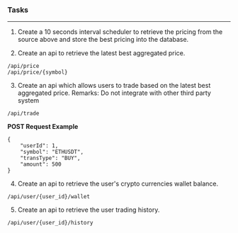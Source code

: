 ### Tasks
***
1. Create a 10 seconds interval scheduler to retrieve the pricing from the source above and store the best pricing into the database.

2. Create an api to retrieve the latest best aggregated price.
```
/api/price
/api/price/{symbol}
```
3. Create an api which allows users to trade based on the latest best aggregated
price.
Remarks: Do not integrate with other third party system

```
/api/trade
```
**POST Request Example**
```
{
    "userId": 1,
    "symbol": "ETHUSDT",
    "transType": "BUY",
    "amount": 500
}
```

4. Create an api to retrieve the user's crypto currencies wallet balance.

```
/api/user/{user_id}/wallet
```

5. Create an api to retrieve the user trading history.

```
/api/user/{user_id}/history
```
